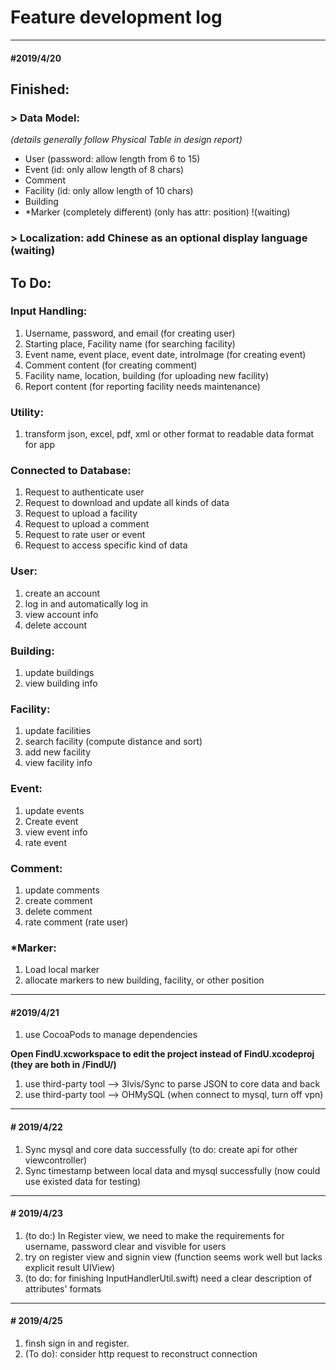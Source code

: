 # Feature development log

---

#### \#2019/4/20

## Finished:

### > Data Model: 

*(details generally follow Physical Table in design report)*

- User (password: allow length from 6 to 15)
- Event (id: only allow length of 8 chars)
- Comment
- Facility (id: only allow length of 10 chars)
- Building
- *Marker (completely different) (only has attr: position) !(waiting)

### > Localization: add Chinese as an optional display language (waiting)

## To Do:

### Input Handling:

1. Username, password, and email (for creating user)
2. Starting place, Facility name (for searching facility)
3. Event name, event place, event date, introImage (for creating event)
4. Comment content (for creating comment)
5. Facility name, location, building (for uploading new facility)
6. Report content (for reporting facility needs maintenance)

### Utility:

1. transform json, excel, pdf, xml or other format to readable data format for app

### Connected to Database:

1. Request to authenticate user
2. Request to download and update all kinds of data
3. Request to upload a facility
4. Request to upload a comment
5. Request to rate user or event
6. Request to access specific kind of data

### User:

1. create an account
2. log in and automatically log in
3. view account info
4. delete account

### Building:

1. update buildings
2. view building info

### Facility:

1. update facilities
2. search facility (compute distance and sort)
3. add new facility
4. view facility info

### Event:

1. update events
2. Create event
3. view event info
4. rate event

### Comment:

1. update comments
2. create comment
3. delete comment
4. rate comment (rate user)

### *Marker:

1. Load local marker
2. allocate markers to new building, facility, or other position



---

#### \#2019/4/21

1. use CocoaPods to manage dependencies

**Open FindU.xcworkspace to edit the project instead of FindU.xcodeproj (they are both in /FindU/)**

1. use third-party tool —> 3lvis/Sync to parse JSON to core data and back
2. use third-party tool —> OHMySQL (when connect to mysql, turn off vpn)

---

#### \# 2019/4/22

1. Sync mysql and core data successfully (to do: create api for other viewcontroller)
2. Sync timestamp between local data and mysql successfully (now could use existed data for testing)

---

#### \# 2019/4/23

1. (to do:) In Register view, we need to make the requirements for username, password clear and visvible for users
2. try on register view and signin view (function seems work well but lacks explicit result UIView)
3. (to do: for finishing InputHandlerUtil.swift) need a clear description of attributes' formats

---

#### \# 2019/4/25

1. finsh sign in and register. 
2. (To do): consider http request to reconstruct connection
